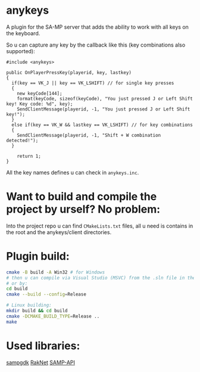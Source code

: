 # anykeys
A plugin for the SA-MP server that adds the ability to work with all keys on the keyboard.

So u can capture any key by the callback like this (key combinations also supported):
```pawn
#include <anykeys>

public OnPlayerPressKey(playerid, key, lastkey)
{
  if(key == VK_J || key == VK_LSHIFT) // for single key presses
  {
    new keyCode[144];
    format(keyCode, sizeof(keyCode), "You just pressed J or Left Shift key! Key code: %d", key);
    SendClientMessage(playerid, -1, "You just pressed J or Left Shift key!");
  }
  else if(key == VK_W && lastkey == VK_LSHIFT) // for key combinations
  {
    SendClientMessage(playerid, -1, "Shift + W combination detected!");
  }

	return 1;
}
```

All the key names defines u can check in `anykeys.inc`.

# Want to build and compile the project by urself? No problem:

Into the project repo u can find `CMakeLists.txt` files, all u need is contains in the root and the anykeys/client directories.
# Plugin build:
```bash
cmake -B build -A Win32 # for Windows
# then u can compile via Visual Studio (MSVC) from the .sln file in the new build folder (make sure if u have it and all needed C++ packages/redists.
# or by:
cd build
cmake --build --config=Release

# Linux building:
mkdir build && cd build
cmake -DCMAKE_BUILD_TYPE=Release ..
make
```

# Used libraries:
[sampgdk](https://github.com/Hereticbeast/sampgdk)
[RakNet](https://github.com/facebookarchive/RakNet)
[SAMP-API](https://github.com/BlastHackNet/SAMP-API)
